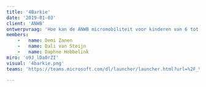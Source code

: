 ```yaml
---
title: '4Barkie'
date: '2019-01-03'
client: 'ANWB'
ontwerpvraag: 'Hoe kan de ANWB micromobiliteit voor kinderen van 6 tot 12 jaar in armoede op Rotterdam Zuid beschikbaar stellen en vrijblijvend houden?'
members:
    -   name: Demi Zanen
    -   name: Dali van Steijn
    -   name: Daphne Hobbelink
miro: 'o9J_lDa0rZI'
visual: '4barkie.png'
teams: 'https://teams.microsoft.com/dl/launcher/launcher.html?url=%2F_%23%2Fl%2Fchannel%2F19%3A5ad64d71ca964065b58c07efda2b33a4%40thread.tacv2%2F2D%25204Barkie%3FgroupId%3D9de1bad9-5153-4a55-b11b-d7cad7e67836%26amp%3BtenantId%3Dca6fbace-7cba-4d53-8681-a06284f7ff46&type=channel&deeplinkId=2c3d072c-2b1f-42bc-b3e6-1965df89b610&directDl=true&msLaunch=true&enableMobilePage=true&suppressPrompt=true'

---
```



 

